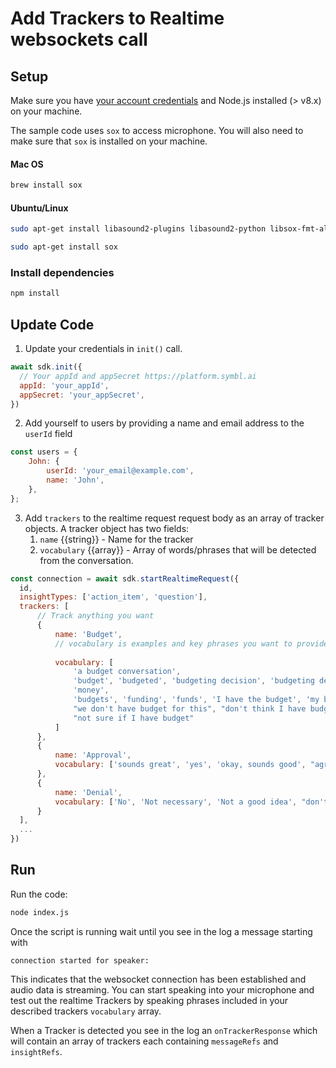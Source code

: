 # Add Trackers to Realtime websockets call

## Setup

Make sure you have [your account credentials](https://platform.symbl.ai/#/home)
and Node.js installed (> v8.x) on your machine.

The sample code uses `sox` to access microphone. You will also need to make sure that `sox` is installed on your machine.

#### Mac OS
```bash
brew install sox
```

#### Ubuntu/Linux
```bash
sudo apt-get install libasound2-plugins libasound2-python libsox-fmt-all

sudo apt-get install sox
```


### Install dependencies

```bash
npm install
```

## Update Code

1. Update your credentials in `init()` call.

```javascript
await sdk.init({
  // Your appId and appSecret https://platform.symbl.ai
  appId: 'your_appId',
  appSecret: 'your_appSecret',
})
```
2. Add yourself to users by providing a name and email address to the `userId` field

```javascript
const users = {
    John: {
        userId: 'your_email@example.com',
        name: 'John',
    },
};
```

3. Add `trackers` to the realtime request request body as an array of tracker objects. A tracker object has two fields:
    1. `name` {{string}} - Name for the tracker
    2. `vocabulary` {{array}} - Array of words/phrases that will be detected from the conversation.

```javascript
const connection = await sdk.startRealtimeRequest({
  id,
  insightTypes: ['action_item', 'question'],
  trackers: [
      // Track anything you want
      {
          name: 'Budget',
          // vocabulary is examples and key phrases you want to provide which will be used to track
          
          vocabulary: [
              'a budget conversation',
              'budget', 'budgeted', 'budgeting decision', 'budgeting decisions',
              'money',
              'budgets', 'funding', 'funds', 'I have the budget', 'my budget', 'our budget', 'your budget',
              "we don't have budget for this", "don't think I have budget", "I think we have budget",
              "not sure if I have budget"
          ]
      },
      {
          name: 'Approval',
          vocabulary: ['sounds great', 'yes', 'okay, sounds good', "agree", "yeah"],
      },
      {
          name: 'Denial',
          vocabulary: ['No', 'Not necessary', 'Not a good idea', "don't agree"],
      }
  ],
  ...
})

```

## Run

Run the code:

```bash
node index.js
```

Once the script is running wait until you see in the log a message starting with
```
connection started for speaker:
```
This indicates that the websocket connection has been established and audio data is streaming.
You can start speaking into your microphone and test out the realtime Trackers by speaking phrases included in your described trackers `vocabulary` array.

When a Tracker is detected you see in the log an `onTrackerResponse` which will contain an array of trackers each containing `messageRefs` and `insightRefs`.
